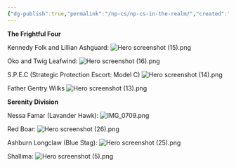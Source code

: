 ```yaml
---
{"dg-publish":true,"permalink":"/np-cs/np-cs-in-the-realm/","created":"2025-10-25T20:49:31.988-04:00","updated":"2025-10-25T21:35:40.422-04:00"}
---
```



**The Frightful Four**

Kennedy Folk and Lillian Ashguard:
![Hero screenshot (15).png](/img/user/Resources/Hero%20screenshot%20(15).png)

Oko and Twig Leafwind:
![Hero screenshot (16).png](/img/user/Resources/Hero%20screenshot%20(16).png)
   
S.P.E.C (Strategic Protection Escort: Model C)
![Hero screenshot (14).png](/img/user/Resources/Hero%20screenshot%20(14).png)

Father Gentry Wilks
![Hero screenshot (13).png](/img/user/Resources/Hero%20screenshot%20(13).png)
  
  

**Serenity Division**

Nessa Famar (Lavander Hawk):
![IMG_0709.png](/img/user/Resources/IMG_0709.png)

Red Boar:
![Hero screenshot (26).png](/img/user/Resources/Hero%20screenshot%20(26).png)

Ashburn Longclaw (Blue Stag):
![Hero screenshot (25).png](/img/user/Resources/Hero%20screenshot%20(25).png)

Shallima: 
![Hero screenshot (5).png](/img/user/Resources/Hero%20screenshot%20(5).png)
